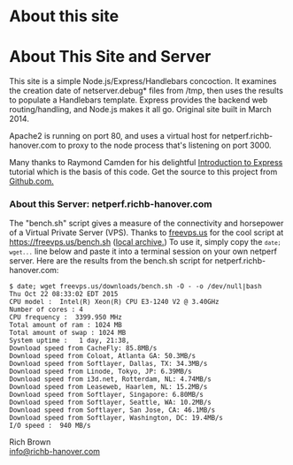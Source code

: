 # About this site

<h1>About This Site and Server</h1>

<p>This site is a simple Node.js/Express/Handlebars concoction.
It examines the creation date of netserver.debug* files from /tmp, 
then uses the results to populate a Handlebars template. 
Express provides the backend web routing/handling, 
and Node.js makes it all go. Original site built in March 2014.
</p>

<p>Apache2 is running on port 80, and uses a virtual host for netperf.richb-hanover.com 
to proxy to the node process that's listening on port 3000.
</p>
<p>Many thanks to Raymond Camden for his delightful 
<a href="http://code.tutsplus.com/tutorials/introduction-to-express--net-33367">Introduction to Express</a>
tutorial which is the basis of this code.
Get the source to this project from <a href="https://github.com/richb-hanover/netperfmon">Github.com.</a></p>

<h3>About this Server: netperf.richb-hanover.com</h3>

<p>The "bench.sh" script gives a measure of the 
connectivity and horsepower of a Virtual Private Server (VPS).
Thanks to <a href="https://freevps.us">freevps.us</a> for the cool script
at <a href="https://freevps.us/downloads/bench.sh">https://freevps.us/bench.sh</a>
(<a href="http://netperf.richb-hanover.com/other/bench.sh">local archive.</a>)
To use it, simply copy the <small><code>date; wget...</code></small> line below and paste it into
a terminal session on your own netperf server. 
Here are the results from the bench.sh script for netperf.richb-hanover.com:
</p>
<small><pre>
$ date; wget freevps.us/downloads/bench.sh -O - -o /dev/null|bash
Thu Oct 22 08:33:02 EDT 2015
CPU model :  Intel(R) Xeon(R) CPU E3-1240 V2 @ 3.40GHz
Number of cores : 4
CPU frequency :  3399.950 MHz
Total amount of ram : 1024 MB
Total amount of swap : 1024 MB
System uptime :   1 day, 21:38,
Download speed from CacheFly: 85.8MB/s
Download speed from Coloat, Atlanta GA: 50.3MB/s
Download speed from Softlayer, Dallas, TX: 34.3MB/s
Download speed from Linode, Tokyo, JP: 6.39MB/s
Download speed from i3d.net, Rotterdam, NL: 4.74MB/s
Download speed from Leaseweb, Haarlem, NL: 15.2MB/s
Download speed from Softlayer, Singapore: 6.80MB/s
Download speed from Softlayer, Seattle, WA: 10.2MB/s
Download speed from Softlayer, San Jose, CA: 46.1MB/s
Download speed from Softlayer, Washington, DC: 19.4MB/s
I/O speed :  940 MB/s</pre></small>

Rich Brown <br />
<a href="mailto:info@richb-hanover.com">info@richb-hanover.com</a>
